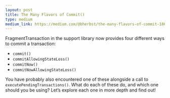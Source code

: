 ```yaml
---
layout: post
title: The Many Flavors of Commit()
type: medium
medium_link: https://medium.com/@bherbst/the-many-flavors-of-commit-186608a015b1
---
```


FragmentTransaction in the support library now provides four different ways to commit a transaction:

 * `commit()`
 * `commitAllowingStateLoss()`
 * `commitNow()`
 * `commitNowAllowingStateLoss()`

You have probably also encountered one of these alongside a call to `executePendingTransactions()`.
What do each of these do, and which one should you be using? Let’s explore each one in more depth and find out!
